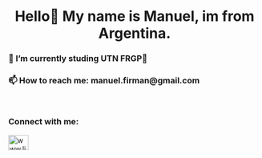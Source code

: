 <h1 align="center">Hello👋 My name is Manuel, im from Argentina.</h1>

<h3 align="left">🌱 I’m currently studing UTN FRGP🏢</h3>

<h3 align="left">📫 How to reach me: manuel.firman@gmail.com</h3>

<br>


<h3 align="left">Connect with me:</h3>
<p align="left">
<a href="https://linkedin.com/in/www.linkedin.com/in/manuel-firman" target="blank"><img align="center" src="https://raw.githubusercontent.com/rahuldkjain/github-profile-readme-generator/master/src/images/icons/Social/linked-in-alt.svg" alt="www.linkedin.com/in/manuel-firman" height="30" width="40" /></a>
</p>
